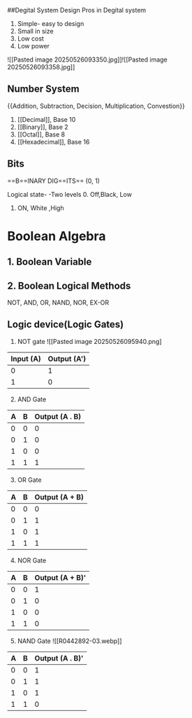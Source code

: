 
##Degital System Design
Pros in Degital system
1. Simple- easy to design 
2. Small in size
3. Low cost
4. Low power

![[Pasted image 20250526093350.jpg]]![[Pasted image 20250526093358.jpg]]

## Number System
{{Addition, Subtraction, Decision, Multiplication, Convestion}}
1. [[Decimal]], Base 10
2. [[Binary]], Base 2
3. [[Octal]], Base 8
4. [[Hexadecimal]], Base 16

## Bits

==B==INARY DIG==ITS==
(0, 1)

Logical state-
-Two levels
0. Off,Black, Low
1. ON, White ,High

# Boolean Algebra
## 1. Boolean Variable

## 2. Boolean Logical Methods

NOT, AND, OR, NAND, NOR, EX-OR

## Logic device(Logic Gates)

1. NOT gate
![[Pasted image 20250526095940.png]

| Input (A) | Output (A') |
| --------- | ----------- |
|     0     | 1           |
|     1     | 0           |
2. AND Gate

| A   | B   | Output (A . B) |
| --- | --- | -------------- |
| 0   | 0   | 0              |
| 0   | 1   | 0              |
| 1   | 0   | 0              |
| 1   | 1   | 1              |

3. OR Gate

| A   | B   | Output (A + B) |
| --- | --- | -------------- |
| 0   | 0   | 0              |
| 0   | 1   | 1              |
| 1   | 0   | 1              |
| 1   | 1   | 1              |
4. NOR Gate

| A   | B   | Output (A + B)' |
| --- | --- | --------------- |
| 0   | 0   | 1               |
| 0   | 1   | 0               |
| 1   | 0   | 0               |
| 1   | 1   | 0               |

5. NAND Gate
![[R0442892-03.webp]]

| A   | B   | Output (A . B)' |
| --- | --- | --------------- |
| 0   | 0   | 1               |
| 0   | 1   | 1               |
| 1   | 0   | 1               |
| 1   | 1   | 0               |
